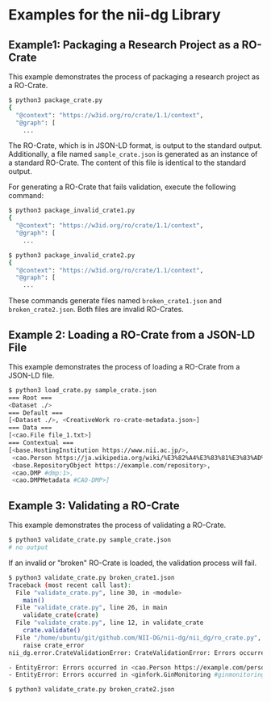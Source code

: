 # Examples for the nii-dg Library

## Example1: Packaging a Research Project as a RO-Crate

This example demonstrates the process of packaging a research project as a RO-Crate.

```bash
$ python3 package_crate.py
{
  "@context": "https://w3id.org/ro/crate/1.1/context",
  "@graph": [
    ...
```

The RO-Crate, which is in JSON-LD format, is output to the standard output. Additionally, a file named `sample_crate.json` is generated as an instance of a standard RO-Crate. The content of this file is identical to the standard output.

For generating a RO-Crate that fails validation, execute the following command:

```bash
$ python3 package_invalid_crate1.py
{
  "@context": "https://w3id.org/ro/crate/1.1/context",
  "@graph": [
    ...

$ python3 package_invalid_crate2.py
{
  "@context": "https://w3id.org/ro/crate/1.1/context",
  "@graph": [
    ...
```

These commands generate files named `broken_crate1.json` and `broken_crate2.json`. Both files are invalid RO-Crates.

## Example 2: Loading a RO-Crate from a JSON-LD File

This example demonstrates the process of loading a RO-Crate from a JSON-LD file.

```bash
$ python3 load_crate.py sample_crate.json
=== Root ===
<Dataset ./>
=== Default ===
[<Dataset ./>, <CreativeWork ro-crate-metadata.json>]
=== Data ===
[<cao.File file_1.txt>]
=== Contextual ===
[<base.HostingInstitution https://www.nii.ac.jp/>,
 <cao.Person https://ja.wikipedia.org/wiki/%E3%82%A4%E3%83%81%E3%83%AD%E3%83%BC>,
 <base.RepositoryObject https://example.com/repository>,
 <cao.DMP #dmp:1>,
 <cao.DMPMetadata #CAO-DMP>]
```

## Example 3: Validating a RO-Crate

This example demonstrates the process of validating a RO-Crate.

```bash
$ python3 validate_crate.py sample_crate.json
# no output
```

If an invalid or "broken" RO-Crate is loaded, the validation process will fail.

```bash
$ python3 validate_crate.py broken_crate1.json
Traceback (most recent call last):
  File "validate_crate.py", line 30, in <module>
    main()
  File "validate_crate.py", line 26, in main
    validate_crate(crate)
  File "validate_crate.py", line 12, in validate_crate
    crate.validate()
  File "/home/ubuntu/git/github.com/NII-DG/nii-dg/nii_dg/ro_crate.py", line 317, in validate
    raise crate_error
nii_dg.error.CrateValidationError: CrateValidationError: Errors occurred in validate() for entities:

- EntityError: Errors occurred in <cao.Person https://example.com/person>: {'@id': 'Failed to access the URL.'}
- EntityError: Errors occurred in <ginfork.GinMonitoring #ginmonitoring>: {'experimentPackageList': "Required Dataset entity is missing; @id '[PosixPath('experiments/exp1/source'), PosixPath('experiments/exp1/input_data'), PosixPath('experiments/exp1/output_data')]'."}

$ python3 validate_crate.py broken_crate2.json
```
